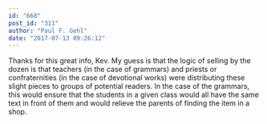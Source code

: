 ```yaml
---
id: "668"
post_id: "311"
author: "Paul F. Gehl"
date: "2017-07-13 09:26:12"
---
```

Thanks for this great info, Kev. My guess is that the logic of selling by the dozen is that teachers (in the case of grammars) and priests or confraternities (in the case of devotional works) were distributing these slight pieces to groups of potential readers. In the case of the grammars, this would ensure that the students in a given class would all have the same text in front of them and would relieve the parents of finding the item in a shop.

